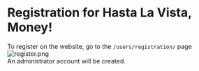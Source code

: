 # Registration for Hasta La Vista, Money!

To register on the website, go to the `/users/registration/` page  
![register.png](img/register.png)  
An administrator account will be created.
